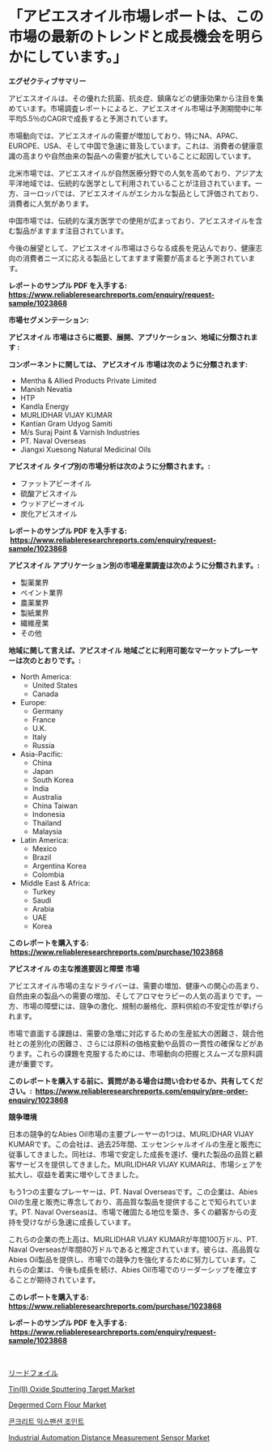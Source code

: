 <p><h1>「アビエスオイル市場レポートは、この市場の最新のトレンドと成長機会を明らかにしています。」</h1></p><p><strong>エグゼクティブサマリー</strong></p>
<p><p>アビエスオイルは、その優れた抗菌、抗炎症、鎮痛などの健康効果から注目を集めています。市場調査レポートによると、アビエスオイル市場は予測期間中に年平均5.5％のCAGRで成長すると予測されています。</p><p>市場動向では、アビエスオイルの需要が増加しており、特にNA、APAC、EUROPE、USA、そして中国で急速に普及しています。これは、消費者の健康意識の高まりや自然由来の製品への需要が拡大していることに起因しています。</p><p>北米市場では、アビエスオイルが自然医療分野での人気を高めており、アジア太平洋地域では、伝統的な医学として利用されていることが注目されています。一方、ヨーロッパでは、アビエスオイルがエシカルな製品として評価されており、消費者に人気があります。</p><p>中国市場では、伝統的な漢方医学での使用が広まっており、アビエスオイルを含む製品がますます注目されています。</p><p>今後の展望として、アビエスオイル市場はさらなる成長を見込んでおり、健康志向の消費者ニーズに応える製品としてますます需要が高まると予測されています。</p></p>
<p><strong>レポートのサンプル PDF を入手する: <a href="https://www.reliableresearchreports.com/enquiry/request-sample/1023868">https://www.reliableresearchreports.com/enquiry/request-sample/1023868</a></strong></p>
<p><strong>市場セグメンテーション:</strong></p>
<p><strong> アビスオイル 市場はさらに概要、展開、アプリケーション、地域に分類されます :</strong></p>
<p><strong>コンポーネントに関しては、 アビスオイル 市場は次のように分類されます: &nbsp;</strong></p>
<p><ul><li>Mentha & Allied Products Private Limited</li><li>Manish Nevatia</li><li>HTP</li><li>Kandla Energy</li><li>MURLIDHAR VIJAY KUMAR</li><li>Kantian Gram Udyog Samiti</li><li>M/s Suraj Paint & Varnish Industries</li><li>PT. Naval Overseas</li><li>Jiangxi Xuesong Natural Medicinal Oils</li></ul></p>
<p><strong> アビスオイル タイプ別の市場分析は次のように分類されます。:</strong></p>
<p><ul><li>ファットアビーオイル</li><li>硫酸アビスオイル</li><li>ウッドアビーオイル</li><li>炭化アビスオイル</li></ul></p>
<p><strong>レポートのサンプル PDF を入手する: &nbsp;<a href="https://www.reliableresearchreports.com/enquiry/request-sample/1023868">https://www.reliableresearchreports.com/enquiry/request-sample/1023868</a></strong></p>
<p><strong> アビスオイル アプリケーション別の市場産業調査は次のように分類されます。:</strong></p>
<p><ul><li>製薬業界</li><li>ペイント業界</li><li>農薬業界</li><li>製紙業界</li><li>繊維産業</li><li>その他</li></ul></p>
<p><strong>地域に関して言えば、アビスオイル 地域ごとに利用可能なマーケットプレーヤーは次のとおりです。:</strong></p>
<p><ul>
    <li>
        North America:
        <ul>
            <li>United States</li>
            <li>Canada</li>
        </ul>
    </li>
    <li>
        Europe:
        <ul>
            <li>Germany</li>
            <li>France</li>
            <li>U.K.</li>
            <li>Italy</li>
            <li>Russia</li>
        </ul>
    </li>
    <li>
        Asia-Pacific:
        <ul>
            <li>China</li>
            <li>Japan</li>
            <li>South Korea</li>
            <li>India</li>
            <li>Australia</li>
            <li>China Taiwan</li>
            <li>Indonesia</li>
            <li>Thailand</li>
            <li>Malaysia</li>
        </ul>
    </li>
    <li>
        Latin America:
        <ul>
            <li>Mexico</li>
            <li>Brazil</li>
            <li>Argentina Korea</li>
            <li>Colombia</li>
        </ul>
    </li>
    <li>
        Middle East & Africa:
        <ul>
            <li>Turkey</li>
            <li>Saudi</li>
            <li>Arabia</li>
            <li>UAE</li>
            <li>Korea</li>
        </ul>
    </li>
    </ul></p>
<p><strong>このレポートを購入する: &nbsp;<a href="https://www.reliableresearchreports.com/purchase/1023868">https://www.reliableresearchreports.com/purchase/1023868</a></strong></p>
<p><strong>アビスオイル の主な推進要因と障壁 市場</strong></p>
<p><p>アビエスオイル市場の主なドライバーは、需要の増加、健康への関心の高まり、自然由来の製品への需要の増加、そしてアロマセラピーの人気の高まりです。一方、市場の障壁には、競争の激化、規制の厳格化、原料供給の不安定性が挙げられます。</p><p>市場で直面する課題は、需要の急増に対応するための生産拡大の困難さ、競合他社との差別化の困難さ、さらには原料の価格変動や品質の一貫性の確保などがあります。これらの課題を克服するためには、市場動向の把握とスムーズな原料調達が重要です。</p></p>
<p><strong>このレポートを購入する前に、質問がある場合は問い合わせるか、共有してください。:&nbsp; <a href="https://www.reliableresearchreports.com/enquiry/pre-order-enquiry/1023868">https://www.reliableresearchreports.com/enquiry/pre-order-enquiry/1023868</a></strong></p>
<p><strong>競争環境</strong></p>
<p><p>日本の競争的なAbies Oil市場の主要プレーヤーの1つは、MURLIDHAR VIJAY KUMARです。この会社は、過去25年間、エッセンシャルオイルの生産と販売に従事してきました。同社は、市場で安定した成長を遂げ、優れた製品の品質と顧客サービスを提供してきました。MURLIDHAR VIJAY KUMARは、市場シェアを拡大し、収益を着実に増やしてきました。</p><p>もう1つの主要なプレーヤーは、PT. Naval Overseasです。この企業は、Abies Oilの生産と販売に専念しており、高品質な製品を提供することで知られています。PT. Naval Overseasは、市場で確固たる地位を築き、多くの顧客からの支持を受けながら急速に成長しています。</p><p>これらの企業の売上高は、MURLIDHAR VIJAY KUMARが年間100万ドル、PT. Naval Overseasが年間80万ドルであると推定されています。彼らは、高品質なAbies Oil製品を提供し、市場での競争力を強化するために努力しています。これらの企業は、今後も成長を続け、Abies Oil市場でのリーダーシップを確立することが期待されています。</p></p>
<p><strong>このレポートを購入する: &nbsp; <a href="https://www.reliableresearchreports.com/purchase/1023868">https://www.reliableresearchreports.com/purchase/1023868</a></strong></p>
<p><strong>レポートのサンプル PDF を入手する: &nbsp;<a href="https://www.reliableresearchreports.com/enquiry/request-sample/1023868">https://www.reliableresearchreports.com/enquiry/request-sample/1023868</a></strong><strong></strong></p>
<p>&nbsp;</p>
<p><p><a href="https://medium.com/@demarcuskuhlman/%E9%89%9B%E7%AE%94%E5%B8%82%E5%A0%B4-2031%E5%B9%B4%E3%81%BE%E3%81%A7%E3%81%AE%E3%83%88%E3%83%AC%E3%83%B3%E3%83%89-%E4%BA%88%E6%B8%AC-%E7%AB%B6%E4%BA%89%E5%88%86%E6%9E%90-9f09ebbc3b02">リードフォイル</a></p><p><a href="https://github.com/vimar16th/Market-Research-Report-List-3/blob/main/tinii-oxide-sputtering-target-market.md">Tin(II) Oxide Sputtering Target Market</a></p><p><a href="https://view.publitas.com/reportprime-1/degermed-corn-flour-market-size-market-share-and-global-market-analysis-report-2024-2031/">Degermed Corn Flour Market</a></p><p><a href="https://github.com/vsnao330707/Market-Research-Report-List-1/blob/main/525807633.md">콘크리트 익스팬션 조인트</a></p><p><a href="https://shimmer-gardenia-37a.notion.site/Industrial-Automation-Distance-Measurement-Sensor-Market-Size-Growing-and-Forecasted-for-period-from-8b85e96a8df04d20ad65d85b1a49ac99">Industrial Automation Distance Measurement Sensor Market</a></p></p>